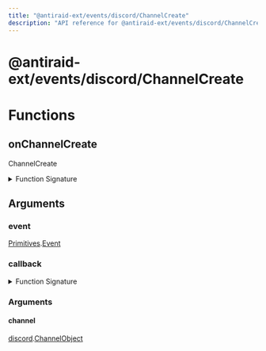 ```yaml
---
title: "@antiraid-ext/events/discord/ChannelCreate"
description: "API reference for @antiraid-ext/events/discord/ChannelCreate"
---
```


<div id="@antiraid-ext/events/discord/ChannelCreate"></div>

# @antiraid-ext/events/discord/ChannelCreate

<div id="Functions"></div>

# Functions

<div id="onChannelCreate"></div>

## onChannelCreate

ChannelCreate

<details>
<summary>Function Signature</summary>

```luau
--- ChannelCreate
function onChannelCreate(event: Primitives.Event, callback: (channel: discord.ChannelObject) -> ()) end
```

</details>

<div id="Arguments"></div>

## Arguments

<div id="event"></div>

### event

[Primitives](#module.Primitives).[Event](#Event)



<div id="callback"></div>

### callback

<details>
<summary>Function Signature</summary>

```luau
callback: (channel: discord.ChannelObject) -> ()
```

</details>

<div id="Arguments"></div>

### Arguments

<div id="channel"></div>

#### channel

[discord](#module.discord).[ChannelObject](#ChannelObject)




